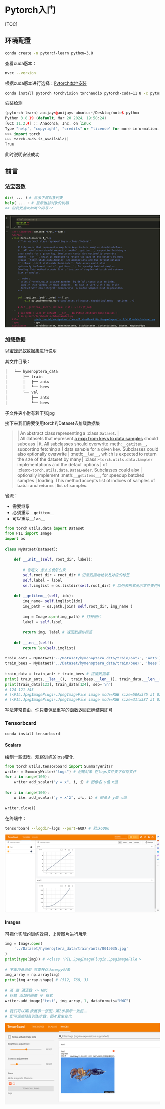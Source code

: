 # Pytorch入门

[TOC]

## 环境配置

```bash
conda create -n pytorch-learn python=3.8
```

查看cuda版本：

```bash
nvcc --version
```

根据cuda版本进行选择：[Pytorch本地安装](https://pytorch.org/get-started/locally/)

```bash
conda install pytorch torchvision torchaudio pytorch-cuda=11.8 -c pytorch -c nvidia
```

安装检测

```cpp
(pytorch-learn) aoijays@aoijays-ubuntu:~/Desktop/note$ python                                       
Python 3.8.19 (default, Mar 20 2024, 19:58:24)                                                      
[GCC 11.2.0] :: Anaconda, Inc. on linux                                                             
Type "help", "copyright", "credits" or "license" for more information.                              
>>> import torch                                                                                     
>>> torch.cuda.is_available()
True        
```

此时说明安装成功



## 前言

### 法宝函数

```python
dir( ... ) # 显示下属对象列表
help( ... ) # 显示当前对象的说明
## 但我更喜欢加两个问号??
```

![image-20240529020547606](./Pytorch_小土堆.assets/image-20240529020547606.png)

### 加载数据

 以[蜜蜂蚂蚁数据集](https://www.kaggle.com/datasets/ajayrana/hymenoptera-data)进行说明

其文件目录：

```bash
│   └── hymenoptera_data
│       ├── train
│       │   ├── ants
│       │   └── bees
│       └── val
│           ├── ants
│           └── bees
```

子文件夹小附有若干张jpg

接下来我们需要使用torch的Dataset去加载数据集



>  |  An abstract class representing a :class:`Dataset`.
>  |  
>  |  All datasets that represent <u>**a map from keys to data samples**</u> should subclass
>  |  it. All subclasses should overwrite :meth:`__getitem__`, supporting fetching a
>  |  data sample for a given key. Subclasses could also optionally overwrite
>  |  :meth:`__len__`, which is expected to return the size of the dataset by many
>  |  :class:`~torch.utils.data.Sampler` implementations and the default options
>  |  of :class:`~torch.utils.data.DataLoader`. Subclasses could also
>  |  optionally implement :meth:`__getitems__`, for speedup batched samples
>  |  loading. This method accepts list of indices of samples of batch and returns
>  |  list of samples.

省流：

- 需要继承
- 必须重写`__getitem__`
- 可以重写`__len__`

```python
from torch.utils.data import Dataset
from PIL import Image
import os

class MyDataet(Dataset):

    def __init__(self, root_dir, label):
        
        # 自定义 怎么方便怎么来
        self.root_dir = root_dir # 记录数据地址以及对应的标签
        self.label = label
        self.imglist = os.listdir(self.root_dir) # 以列表形式展示文件夹内所有文件
    
    def __getitem__(self, idx):
        img_name= self.imglist[idx]
        img_path = os.path.join( self.root_dir, img_name )
        
        img = Image.open(img_path) # 打开图片
        label = self.label

        return img, label # 返回数据与标签
    
    def __len__(self):
        return len(self.imglist)
    
train_ants = MyDataet('../Dataset/hymenoptera_data/train/ants', 'ants')  
train_bees = MyDataet('../Dataset/hymenoptera_data/train/bees', 'bees')  

train_data = train_ants + train_bees # 拼接数据集
print( train_ants.__len__(),  train_bees.__len__(), train_data.__len__())
print(train_data[123], train_data[124], sep='\n')
# 124 121 245
# (<PIL.JpegImagePlugin.JpegImageFile image mode=RGB size=500x375 at 0x775FB149ADF0>, 'ants')
# (<PIL.JpegImagePlugin.JpegImageFile image mode=RGB size=311x387 at 0x775FB0EB29A0>, 'bees')
```

写法非常自由，你只要保证重写的函数返回正确结果即可



### Tensorboard

```bash
conda install tensorboard
```
#### Scalars

绘制一些图表，观察训练的loss变化



```python
from torch.utils.tensorboard import SummaryWriter
writer = SummaryWriter("logs") # 创建对象 在logs文件夹下保存文件
for i in range(100):
    writer.add_scalar("y = x", i, i) # 图像名 y值 x值

for i in range(100):
    writer.add_scalar("y = x^2", i*i, i) # 图像名 y值 x值

writer.close()

```

在终端中：

```bash
tensorboard --logdir=logs --port=6007 # 默认6006
```

![image-20240529030116600](./Pytorch_小土堆.assets/image-20240529030116600.png)

#### Images

可视化实际的训练效果，上传图片进行展示

```python
img = Image.open(
    '../Dataset/hymenoptera_data/train/ants/0013035.jpg'
)
print(type(img)) # <class 'PIL.JpegImagePlugin.JpegImageFile'>

# 不支持此类型 需要转化为numpy对象
img_array = np.array(img)
print(img_array.shape) # (512, 768, 3)

# 高 宽 通道数 -> HWC
# 标题 添加的图像 步 格式
writer.add_image("test", img_array, 1, dataformats="HWC")

# 我们可以第1步展示一张图，第2步展示一张图……
# 即可观察随着训练步数，图片发生变化
```



![image-20240529031540127](./Pytorch_小土堆.assets/image-20240529031540127.png)
